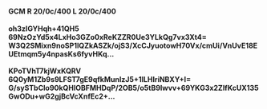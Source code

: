 #### GCM R 20/0c/400 L 20/0c/400
**oh3zlGYHqh+41QH5**<br/>**69NzOzYd5x4LxHo3GZo0xReKZZR0Ue3YLkQg7vx3Xt4=**<br/>**W3Q2SMixn9noSP1lQZkASZk/ojS3/XcCJyuotowH70Vx/cmUi/VnUvE18EUEtmqm5y4npasKs6fyvHKq...**<br/><br/>
**KPoTVhT7kjWxKQRV**<br/>**6Q0yM1Zb9s9LFST7gE9qfkMunIzJ5+1lLHIriNBXY+I=**<br/>**G/sySTbClo90kQHlOBFMHDqP/2OB5/o5tB9lwvv+69YKG3x2ZIfKcUX135GwODu+wG2gjBcVcXnfEc2+...**